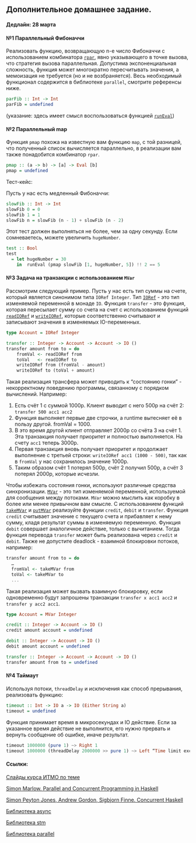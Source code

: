 ## Дополнительное домашнее задание.
#### Дедлайн: 28 марта


#### №1 Параллельный Фибоначчи
Реализовать функцию, возвращающую n-е число Фибоначчи с использованием комбинатора [`rpar`](http://hackage.haskell.org/package/parallel-3.2.2.0/docs/Control-Parallel-Strategies.html#v:rpar), явно указывающего в точке вызова, что стратегия вызова параллельная. Допустима экспоненциальная сложность, функция может многократно пересчитывать значения, а мемоизация не требуется (но и не возбраняется). Весь необходимый функционал содержится в библиотеке `parallel`, смотрите референсы ниже.
```haskell
parFib :: Int -> Int
parFib = undefined
```
(указание: здесь имеет смысл воспользоваться функцией [`runEval`](http://hackage.haskell.org/package/parallel-3.2.2.0/docs/Control-Parallel-Strategies.html#v:runEval))

#### №2 Параллельный map
Функция `pmap` похожа на известную вам функцию `map`, с той разницей, что полученный список вычисляется параллельно, в реализации вам также понадобится комбинатор `rpar`.
```haskell
pmap :: (a -> b) -> [a] -> Eval [b]
pmap = undefined
```
Тест-кейс:

Пусть у нас есть медленный Фибоначчи:
```haskell
slowFib :: Int -> Int
slowFib 0 = 0
slowFib 1 = 1
slowFib n = slowFib (n - 1) + slowFib (n - 2)
```

Этот тест должен выполняться не более, чем за одну секунду. Если сомневаетесь, можете увеличить `hugeNumber`.
```haskell
test :: Bool
test
  = let hugeNumber = 30
    in  runEval (pmap slowFib [1, hugeNumber, 5]) !! 2 == 5
```


#### №3 Задача на транзакции с использованием `MVar`
Рассмотрим следующий пример. Пусть у нас есть тип суммы на счете, который является синонимом типа `IORef Integer`. Тип [`IORef`](https://hackage.haskell.org/package/base-4.12.0.0/docs/Data-IORef.html#t:IORef) - это тип изменяемой переменной в монаде `IO`. Функция `transfer` - это функция, которая пересылает сумму со счета на счет с использованием функций [`readIORef`](https://hackage.haskell.org/package/base-4.12.0.0/docs/Data-IORef.html#v:readIORef) и [`writeIORef`](https://hackage.haskell.org/package/base-4.12.0.0/docs/Data-IORef.html#v:readIORef), которые соответственно считывают и записывают значения в изменяемых IO-переменных.

```haskell
type Account = IORef Integer

transfer :: Integer -> Account -> Account -> IO ()
transfer amount from to = do
    fromVal <- readIORef from
    toVal   <- readIORef to
    writeIORef from (fromVal - amount)
    writeIORef to (toVal + amount)
```
Такая реализация трансфера может приводить к “состоянию гонки” - некорректному поведению программы, связанному с порядком вычислений. Например:
1. Есть счёт 1 с суммой 1000р. Клиент выводит с него 500р на счёт 2: `transfer 500 acc1 acc2`
2. Функция выполняет первые две строчки, а runtime вытесняет её в пользу другой. fromVal = 1000.
3. В это время другой клиент отправляет 2000р со счёта 3 на счёт 1. Эта транзакция получает приоритет и полностью выполняется. На счету `acc1` теперь 3000р.
4. Первая транзакция вновь получает приоритет и продолжает выполнение с третьей строки: `writeIORef acc1 (1000 - 500)`, так как в `fromVal` у нас сохранилось значение 1000р.
5. Таким образом счёт 1 потерял 500р, счёт 2 получил 500р, а счёт 3 потерял 2000р, которые исчезли.

Чтобы избежать состояния гонки, используют различные средства синхронизации. [`MVar`](http://hackage.haskell.org/package/base-4.12.0.0/docs/Control-Concurrent-MVar.html#t:MVar) - это тип изменяемой переменной, используемой для сообщения между потоками. `MVar` можно мыслить как коробку в более или менее привычном вам смысле. С использованием функций [`takeMVar`](http://hackage.haskell.org/package/base-4.12.0.0/docs/Control-Concurrent-MVar.html#v:takeMVar) и [`putMVar`](http://hackage.haskell.org/package/base-4.12.0.0/docs/Control-Concurrent-MVar.html#v:putMVar) реализуйте функции `credit`, `debit` и `transfer`.
Функция `credit` считывает значение с текущего счета и прибавляет к нему сумму, кладя результат суммы в изменяемую переменную. Функция `debit` совершает аналогичное действие, только с вычитанием. Тогда функция перевода `transfer` может быть реализована через `credit` и `debit`. Также не допустите deadlock - взаимной блокировки потоков, например:
```haskell
transfer amount from to = do
  …
  fromVal <- takeMVar from
  toVal <- takeMVar to
  ...
```

Такая реализация может вызвать взаимную блокировку, если одновременно будут запрошены транзакции `transfer x acc1 acc2` и `transfer y acc2 acc1`.

```haskell
type Account = MVar Integer

credit :: Integer -> Account -> IO ()
credit amount account = undefined

debit :: Integer -> Account -> IO ()
debit amount account = undefined

transfer :: Integer -> Account -> Account -> IO ()
transfer amount from to = undefined
```

#### №4 Таймаут
Используя потоки, `threadDelay` и исключения как способ прерывания, реализовать функцию:

```haskell
timeout :: Int -> IO a -> IO (Either String a)
timeout = undefined
```

Функция принимает время в микросекундах и IO действие. Если за указанное время действие не выполнится, его нужно прервать и вернуть сообщение об ошибке, иначе результат.
```haskell
timeout 1000000 (pure 1) ~> Right 1
timeout 1000000 (threadDelay 2000000 >> pure 1) ~> Left “Time limit exceeded”
```



#### Ссылки:
[Слайды курса ИТМО по теме](https://slides.com/danielrogozin/lecture-09-concurrency-exceptions-and-parallelism)

[Simon Marlow. Parallel and Concurrent Programming in Haskell](http://citeseerx.ist.psu.edu/viewdoc/download?doi=10.1.1.468.1136&rep=rep1&type=pdf)

[Simon Peyton Jones, Andrew Gordon, Sigbjorn Finne. Concurrent Haskell](https://www.microsoft.com/en-us/research/wp-content/uploads/1996/01/concurrent-haskell.pdf)

[Библиотека async](https://hackage.haskell.org/package/async)

[Библиотека stm](https://hackage.haskell.org/package/stm)

[Библиотека parallel](https://hackage.haskell.org/package/parallel)
